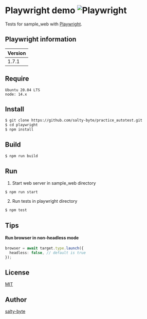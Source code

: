 # Playwright demo ![Playwright](https://github.com/salty-byte/practice_autotest/workflows/playwright/badge.svg)

Tests for sample_web with [Playwright](https://github.com/microsoft/playwright).

## Playwright information

| Version |
| :------ |
| 1.7.1   |

## Require

```
Ubuntu 20.04 LTS
node: 14.x
```

## Install

```sh
$ git clone https://github.com/salty-byte/practice_autotest.git
$ cd playwright
$ npm install
```

## Build

```sh
$ npm run build
```

## Run

1. Start web server in sample_web directory

```sh
$ npm run start
```

2. Run tests in playwright directory

```sh
$ npm test
```

## Tips

#### Run browser in non-headless mode

```typescript
browser = await target.type.launch({
  headless: false, // default is true
});
```

## License

[MIT](https://github.com/salty-byte/practice_autotest/blob/master/LICENSE)

## Author

[salty-byte](https://github.com/salty-byte/)
